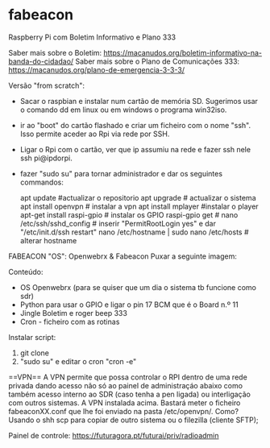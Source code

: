 # fabeacon
Raspberry Pi com Boletim Informativo e Plano 333

Saber mais sobre o Boletim: https://macanudos.org/boletim-informativo-na-banda-do-cidadao/
Saber mais sobre o Plano de Comunicações 333: https://macanudos.org/plano-de-emergencia-3-3-3/

Versão "from scratch": 
- Sacar o raspbian e instalar num cartão de memória SD. Sugerimos usar o comando dd em linux ou em windows o programa win32iso.
- ir ao "boot" do cartão flashado e criar um ficheiro com o nome "ssh". Isso permite aceder ao Rpi via rede por SSH.
- Ligar o Rpi com o cartão, ver que ip assumiu na rede e fazer ssh nele ssh pi@ipdorpi.
- fazer "sudo su" para tornar administrador e dar os seguintes commandos:

  apt update #actualizar o repositorio
  apt upgrade # actualizar o sistema
  apt install openvpn  # instalar a vpn
  apt install mplayer #instalar o player
  apt-get install raspi-gpio # instalar os GPIO
  raspi-gpio get #
  nano /etc/ssh/sshd_config # inserir "PermitRootLogin yes" e dar "/etc/init.d/ssh restart"
  nano /etc/hostname | sudo nano /etc/hosts # alterar hostname


FABEACON "OS": Openwebrx & Fabeacon 
Puxar a seguinte imagem: 

Conteúdo:
- OS Openwebrx (para se quiser que um dia o sistema tb funcione como sdr)
- Python para usar o GPIO e ligar o pin 17 BCM que é o Board n.º 11
- Jingle Boletim e roger beep 333
- Cron - ficheiro com as rotinas

Instalar script: 
1. git clone 
2. "sudo su" e editar o cron "cron -e"

==VPN== 
A VPN permite que possa controlar o RPI dentro de uma rede privada dando acesso não só ao painel de administraçáo abaixo como também acesso interno ao SDR (caso tenha a pen ligada) ou interligação com outros sistemas.
A VPN instalada acima. Bastará meter o ficheiro fabeaconXX.conf que lhe foi enviado na pasta /etc/openvpn/. Como? Usando o shh scp para copiar de outro sistema ou o filezilla (cliente SFTP); 

Painel de controle:
https://futuragora.pt/futurai/priv/radioadmin

